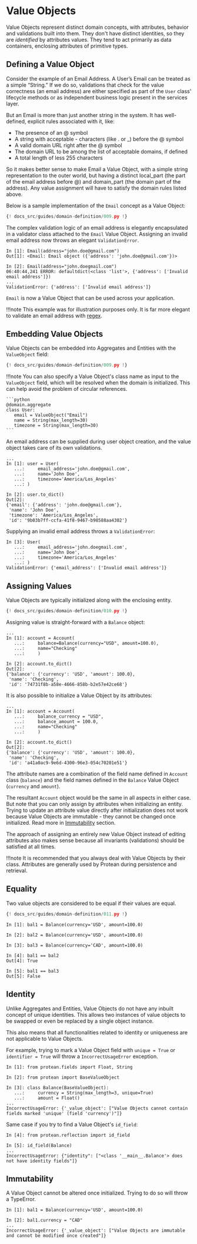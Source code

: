 # Value Objects

Value Objects represent distinct domain concepts, with attributes, behavior and
validations built into them. They don't have distinct identities, so they are
*identified* by attributes values. They tend to act primarily as data
containers, enclosing attributes of primitive types.

## Defining a Value Object

Consider the example of an Email Address. A User’s Email can be treated
as a simple “String.” If we do so, validations that check for the value
correctness (an email address) are either specified as part of the `User`
class' lifecycle methods or as independent business logic present in the
services layer.

But an Email is more than just another string in the system. It has
well-defined, explicit rules associated with it, like:

- The presence of an @ symbol
- A string with acceptable - characters (like . or _) before the @ symbol
- A valid domain URL right after the @ symbol
- The domain URL to be among the list of acceptable domains, if defined
- A total length of less 255 characters

So it makes better sense to make Email a Value Object, with a simple string
representation to the outer world, but having a distinct local_part (the part
of the email address before @) and domain_part (the domain part of the
address). Any value assignment will have to satisfy the domain rules listed
above.

Below is a sample implementation of the `Email` concept as a Value Object:

```python hl_lines="8-38 40-49"
{! docs_src/guides/domain-definition/009.py !}
```

The complex validation logic of an email address is elegantly encapsulated in a
validator class attached to the `Email` Value Object. Assigning an invalid
email address now throws an elegant `ValidationError`.

```shell
In [1]: Email(address="john.doe@gmail.com")
Out[1]: <Email: Email object ({'address': 'john.doe@gmail.com'})>

In [2]: Email(address="john.doegmail.com")
06:40:44,241 ERROR: defaultdict(<class 'list'>, {'address': ['Invalid email address']})
...
ValidationError: {'address': ['Invalid email address']}
```

`Email` is now a Value Object that can be used across your application.

!!!note
    This example was for illustration purposes only. It is far more elegant to
    validate an email address with [regex](https://emailregex.com/).

## Embedding Value Objects

Value Objects can be embedded into Aggregates and Entities with the
`ValueObject` field:

```python hl_lines="54"
{! docs_src/guides/domain-definition/009.py !}
```

!!!note
    You can also specify a Value Object's class name as input to the
    `ValueObject` field, which will be resolved when the domain is initialized.
    This can help avoid the problem of circular references.

    ```python
    @domain.aggregate
    class User:
       email = ValueObject("Email")
       name = String(max_length=30)
       timezone = String(max_length=30)
    ```

An email address can be supplied during user object creation, and the
value object takes care of its own validations.

```shell
...
In [1]: user = User(
   ...:     email_address='john.doe@gmail.com',
   ...:     name='John Doe',
   ...:     timezone='America/Los_Angeles'
   ...: )

In [2]: user.to_dict()
Out[2]: 
{'email': {'address': 'john.doe@gmail.com'},
 'name': 'John Doe',
 'timezone': 'America/Los_Angeles',
 'id': '9b03b7ff-ccfa-41f8-9467-b98588aa4302'}
```

Supplying an invalid email address throws a `ValidationError`:

```shell
In [3]: User(
   ...:     email_address='john.doegmail.com',
   ...:     name='John Doe',
   ...:     timezone='America/Los_Angeles'
   ...: )
ValidationError: {'email_address': ['Invalid email address']}
```

## Assigning Values

Value Objects are typically initialized along with the enclosing entity.

```python hl_lines="14"
{! docs_src/guides/domain-definition/010.py !}
```

Assigning value is straight-forward with a `Balance` object:

```shell
...
In [1]: account = Account(
   ...:     balance=Balance(currency="USD", amount=100.0),
   ...:     name="Checking"
   ...:     )

In [2]: account.to_dict()
Out[2]: 
{'balance': {'currency': 'USD', 'amount': 100.0},
 'name': 'Checking',
 'id': '74731f8b-a58e-4666-858b-b2e57e42ce68'}
```

It is also possible to initialize a Value Object by its attributes:

```shell
...
In [1]: account = Account(
   ...:     balance_currency = "USD",
   ...:     balance_amount = 100.0,
   ...:     name="Checking"
   ...:     )

In [2]: account.to_dict()
Out[2]: 
{'balance': {'currency': 'USD', 'amount': 100.0},
 'name': 'Checking',
 'id': 'a41a0ac9-9e6d-4300-96e3-054c70201e51'}
```

The attribute names are a combination of the field name defined in `Account`
class (`balance`) and the field names defined in the `Balance` Value Object
(`currency` and `amount`).

The resultant `Account` object would be the same in all aspects in either case.
But note that you can only assign by attributes when initializing an
entity. Trying to update an attribute value directly after initialization does
not work because Value Objects are immutable - they cannot be changed once
initialized. Read more in [Immutability](#immutability) section.

The approach of assigning an entirely new Value Object instead of editing
attributes also makes sense because all invariants (validations) should be
satisfied at all times.

!!!note
    It is recommended that you always deal with Value Objects by their class.
    Attributes are generally used by Protean during persistence and retrieval.

## Equality

Two value objects are considered to be equal if their values are equal.

```python
{! docs_src/guides/domain-definition/011.py !}
```

```shell
In [1]: bal1 = Balance(currency='USD', amount=100.0)

In [2]: bal2 = Balance(currency='USD', amount=100.0)

In [3]: bal3 = Balance(currency='CAD', amount=100.0)

In [4]: bal1 == bal2
Out[4]: True

In [5]: bal1 == bal3
Out[5]: False
```

## Identity

Unlike Aggregates and Entities, Value Objects do not have any inbuilt concept
of unique identities. This allows two instances of value objects to be swapped
or even be replaced by a single object instance.

This also means that all functionalities related to identity or uniqueness
are not applicable to Value Objects.

For example, trying to mark a Value Object field with `unique = True` or
`identifier = True` will throw a `IncorrectUsageError` exception.

```shell
In [1]: from protean.fields import Float, String

In [2]: from protean import BaseValueObject

In [3]: class Balance(BaseValueObject):
   ...:     currency = String(max_length=3, unique=True)
   ...:     amount = Float()
...
IncorrectUsageError: {'_value_object': ["Value Objects cannot contain fields marked 'unique' (field 'currency')"]}
```

Same case if you try to find a Value Object's `id_field`:

```shell
In [4]: from protean.reflection import id_field

In [5]: id_field(Balance)
...
IncorrectUsageError: {"identity": ["<class '__main__.Balance'> does not have identity fields"]}
```

## Immutability

A Value Object cannot be altered once initialized. Trying to do so will throw a TypeError.

```shell
In [1]: bal1 = Balance(currency='USD', amount=100.0)

In [2]: bal1.currency = "CAD"
...
IncorrectUsageError: {'_value_object': ["Value Objects are immutable and cannot be modified once created"]}
```
